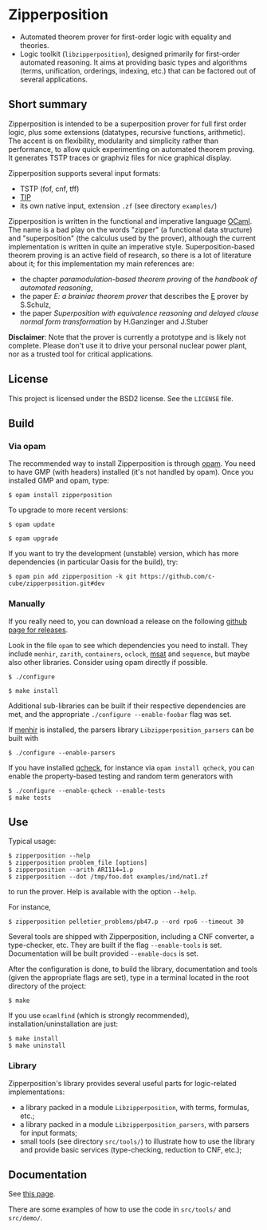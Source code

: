# Zipperposition

- Automated theorem prover for first-order logic with equality and theories.
- Logic toolkit (`libzipperposition`), designed primarily
  for first-order automated reasoning. It aims
  at providing basic types and algorithms (terms, unification, orderings,
  indexing, etc.) that can be factored out of several applications.

## Short summary

Zipperposition is intended to be a superposition prover for full first
order logic, plus some extensions (datatypes, recursive functions, arithmetic).
The accent is on flexibility, modularity and simplicity rather than
performance, to allow quick experimenting on automated theorem proving. It
generates TSTP traces or graphviz files for nice graphical display.

Zipperposition supports several input formats:

- TSTP (fof, cnf, tff)
- [TIP](https://tip-org.github.io/)
- its own native input, extension `.zf` (see directory `examples/`)

Zipperposition is written in the functional and imperative language
[OCaml](https://ocaml.org). The name is a bad play on the words "zipper" (a
functional data structure) and "superposition" (the calculus used by the
prover), although the current implementation is written in quite an imperative style.
Superposition-based theorem proving is an active field of research, so
there is a lot of literature about it; for this implementation my main references
are:

* the chapter _paramodulation-based theorem proving_ of the _handbook of automated reasoning_,
* the paper _E: a brainiac theorem prover_ that describes the [E](http://eprover.org) prover by S.Schulz,
* the paper _Superposition with equivalence reasoning and delayed clause normal form transformation_ by H.Ganzinger and J.Stuber

**Disclaimer**: Note that the prover is currently a prototype and is
likely not complete. Please don't use it to drive your personal
nuclear power plant, nor as a trusted tool for critical applications.

## License

This project is licensed under the BSD2 license. See the `LICENSE` file.

## Build

### Via opam

The recommended way to install Zipperposition is through [opam](http://opam.ocaml.org/).
You need to have GMP (with headers) installed (it's not handled by opam).  Once
you installed GMP and opam, type:

    $ opam install zipperposition

To upgrade to more recent versions:

    $ opam update

    $ opam upgrade

If you want to try the development (unstable) version, which has more
dependencies (in particular Oasis for the build), try:

    $ opam pin add zipperposition -k git https://github.com/c-cube/zipperposition.git#dev

### Manually

If you really need to, you can download a release on the
following [github page for releases](https://github.com/c-cube/zipperposition/releases).

Look in the file `opam` to see which dependencies you need to install.
They include `menhir`, `zarith`, `containers`,
`oclock`, [msat](https://github.com/Gbury/mSAT) and `sequence`, but
maybe also other libraries. Consider using opam directly if possible.

    $ ./configure

    $ make install

Additional sub-libraries can be built if their respective dependencies
are met, and the appropriate `./configure --enable-foobar` flag was set.

If [menhir](http://cristal.inria.fr/~fpottier/menhir/) is installed, the
parsers library `Libzipperposition_parsers` can be built with

    $ ./configure --enable-parsers

If you have installed [qcheck](https://github.com/c-cube/qcheck/), for instance
via `opam install qcheck`, you can enable the property-based testing and
random term generators with

    $ ./configure --enable-qcheck --enable-tests
    $ make tests


## Use

Typical usage:

    $ zipperposition --help
    $ zipperposition problem_file [options]
    $ zipperposition --arith ARI114=1.p
    $ zipperposition --dot /tmp/foo.dot examples/ind/nat1.zf

to run the prover. Help is available with the option `--help`.

For instance,

    $ zipperposition pelletier_problems/pb47.p --ord rpo6 --timeout 30

Several tools are shipped with Zipperposition, including a CNF converter, a type-checker,
etc. They are built if the flag `--enable-tools` is set. Documentation
will be built provided `--enable-docs` is set.

After the configuration is done, to build the library, documentation and tools
(given the appropriate flags are set), type in a terminal located in the root
directory of the project:

    $ make

If you use `ocamlfind` (which is strongly recommended),
installation/uninstallation are just:

    $ make install
    $ make uninstall

### Library

Zipperposition's library provides several useful
parts for logic-related implementations:

- a library packed in a module `Libzipperposition`, with terms, formulas, etc.;
- a library packed in a module `Libzipperposition_parsers`, with parsers for input formats;
- small tools (see directory `src/tools/`) to illustrate how to use the library
    and provide basic services (type-checking, reduction to CNF, etc.);

## Documentation

See [this page](http://c-cube.github.io/zipperposition/).

There are some examples of how to use the code in `src/tools/`
and `src/demo/`.

